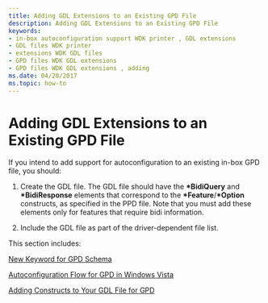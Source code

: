 ```yaml
---
title: Adding GDL Extensions to an Existing GPD File
description: Adding GDL Extensions to an Existing GPD File
keywords:
- in-box autoconfiguration support WDK printer , GDL extensions
- GDL files WDK printer
- extensions WDK GDL files
- GPD files WDK GDL extensions
- GPD files WDK GDL extensions , adding
ms.date: 04/20/2017
ms.topic: how-to
---
```


# Adding GDL Extensions to an Existing GPD File


If you intend to add support for autoconfiguration to an existing in-box GPD file, you should:

1.  Create the GDL file. The GDL file should have the **\*BidiQuery** and **\*BidiResponse** elements that correspond to the **\*Feature**/**\*Option** constructs, as specified in the PPD file. Note that you must add these elements only for features that require bidi information.

2.  Include the GDL file as part of the driver-dependent file list.

This section includes:

[New Keyword for GPD Schema](new-keyword-for-gpd-schema.md)

[Autoconfiguration Flow for GPD in Windows Vista](autoconfiguration-flow-for-gpd-in-windows-vista.md)

[Adding Constructs to Your GDL File for GPD](adding-constructs-to-your-gdl-file-for-gpd.md)

 

 




